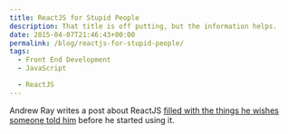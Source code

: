 ```yaml
---
title: ReactJS for Stupid People
description: That title is off putting, but the information helps.
date: 2015-04-07T21:46:43+00:00
permalink: /blog/reactjs-for-stupid-people/
tags:
  - Front End Development
  - JavaScript

  - ReactJS
---
```


Andrew Ray writes a post about ReactJS [filled with the things he wishes someone told him](http://blog.andrewray.me/reactjs-for-stupid-people/) before he started using it.
